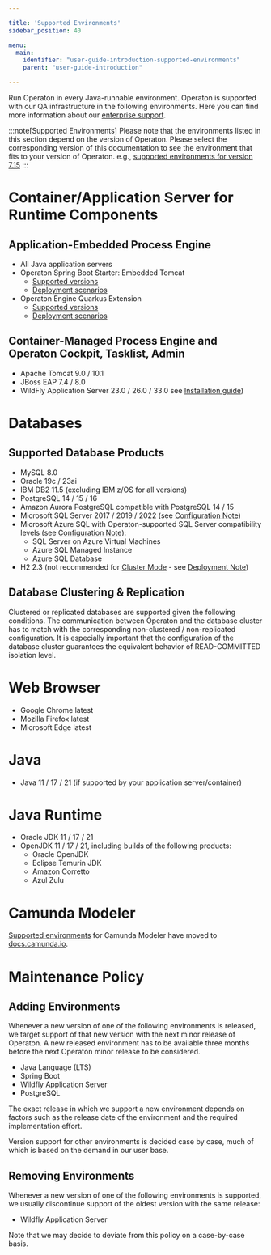 ```yaml
---

title: 'Supported Environments'
sidebar_position: 40

menu:
  main:
    identifier: "user-guide-introduction-supported-environments"
    parent: "user-guide-introduction"

---
```



Run Operaton in every Java-runnable environment. Operaton is supported with our QA infrastructure in the following environments. Here you can find more information about our [enterprise support](http://camunda.com/platform-7/editions/).

:::note[Supported Environments]
  Please note that the environments listed in this section depend on the version of Operaton. Please select the corresponding version of this documentation to see the environment that fits to your version of Operaton. e.g., [supported environments for version 7.15](http://docs.camunda.org/7.15/guides/user-guide/#introduction-supported-environments)
:::


# Container/Application Server for Runtime Components

## Application-Embedded Process Engine

* All Java application servers
* Operaton Spring Boot Starter: Embedded Tomcat
  * [Supported versions](../user-guide/spring-boot-integration/version-compatibility.md)
  * [Deployment scenarios](../user-guide/spring-boot-integration/index.md#supported-deployment-scenarios)
* Operaton Engine Quarkus Extension
  * [Supported versions](../user-guide/quarkus-integration/version-compatibility.md)
  * [Deployment scenarios](../user-guide/quarkus-integration/index.md#supported-deployment-scenarios)

## Container-Managed Process Engine and Operaton Cockpit, Tasklist, Admin

* Apache Tomcat 9.0 / 10.1
* JBoss EAP 7.4 / 8.0
* WildFly Application Server 23.0 / 26.0 / 33.0
  see [Installation guide](../installation/full/wildfly/index.md))

# Databases

## Supported Database Products

* MySQL  8.0
* Oracle 19c / 23ai
* IBM DB2 11.5 (excluding IBM z/OS for all versions)
* PostgreSQL 14 / 15 / 16
* Amazon Aurora PostgreSQL compatible with PostgreSQL 14 / 15
* Microsoft SQL Server 2017 / 2019 / 2022 (see [Configuration Note](../user-guide/process-engine/database/mssql-configuration.md))
* Microsoft Azure SQL with Operaton-supported SQL Server compatibility levels
  (see [Configuration Note](../user-guide/process-engine/database/mssql-configuration.md#azure-sql-compatibility-levels-supported-by-camunda)):
  * SQL Server on Azure Virtual Machines
  * Azure SQL Managed Instance
  * Azure SQL Database
* H2 2.3 (not recommended for [Cluster Mode](./architecture.md#clustering-model) - see [Deployment Note](../user-guide/process-engine/deployments.md))

## Database Clustering & Replication

Clustered or replicated databases are supported given the following conditions. The communication between Operaton and the database cluster has to match with the corresponding non-clustered / non-replicated configuration. It is especially important that the configuration of the database cluster guarantees the equivalent behavior of READ-COMMITTED isolation level.


# Web Browser

* Google Chrome latest
* Mozilla Firefox latest
* Microsoft Edge latest


# Java

* Java 11 / 17 / 21 (if supported by your application server/container)


# Java Runtime

* Oracle JDK 11 / 17 / 21
* OpenJDK 11 / 17 / 21, including builds of the following products:
  * Oracle OpenJDK
  * Eclipse Temurin JDK
  * Amazon Corretto
  * Azul Zulu

# Camunda Modeler

[Supported environments](https://docs.camunda.io/docs/reference/supported-environments/#camunda-modeler) for Camunda Modeler have moved to [docs.camunda.io](https://docs.camunda.io/).

# Maintenance Policy

## Adding Environments

Whenever a new version of one of the following environments is released, we target support of that new version with the next minor release of Operaton. A new released environment has to be available three months before the next Operaton minor release to be considered.

* Java Language (LTS)
* Spring Boot
* Wildfly Application Server
* PostgreSQL

The exact release in which we support a new environment depends on factors such as the release date of the environment and the required implementation effort.

Version support for other environments is decided case by case, much of which is based on the demand in our user base.

## Removing Environments

Whenever a new version of one of the following environments is supported, we usually discontinue support of the oldest version with the same release:

* Wildfly Application Server

Note that we may decide to deviate from this policy on a case-by-case basis.
